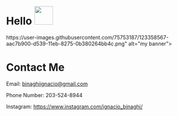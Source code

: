 # Hello <img src="https://raw.githubusercontent.com/MartinHeinz/MartinHeinz/master/wave.gif" height="50vh">

<p align="center”></p>

<img width="200" height="200" src="https://user-images.githubusercontent.com/75753187/123358567-aac7b900-d539-11eb-8275-0b380264bb4c.png" alt="my banner”>
                                                                                                                                               </p>

# Contact Me
Email: binaghiignacio@gmail.com

Phone Number: 203-524-8944

Instagram: https://www.instagram.com/ignacio_binaghi/


